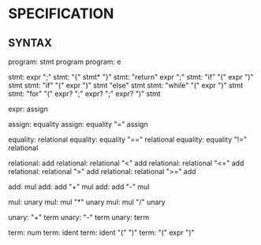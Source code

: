 SPECIFICATION
=================


SYNTAX
----------

program: stmt program
program: e

stmt: expr ";"
stmt: "{" stmt* "}"
stmt: "return" expr ";"
stmt: "if" "(" expr ")" stmt
stmt: "if" "(" expr ")" stmt "else" stmt
stmt: "while" "(" expr ")" stmt
stmt: "for" "(" expr? ";" expr? ";" expr? ")" stmt

expr: assign

assign: equality
assign: equality "=" assign

equality: relational
equality: equality "==" relational
equality: equality "!=" relational

relational: add
relational: relational "<"  add
relational: relational "<=" add
relational: relational ">"  add
relational: relational ">=" add

add: mul
add: add "+" mul
add: add "-" mul

mul: unary
mul: mul "*" unary
mul: mul "/" unary

unary: "+" term
unary: "-" term
unary: term

term: num
term: ident
term: ident "(" ")"
term: "(" expr ")"
